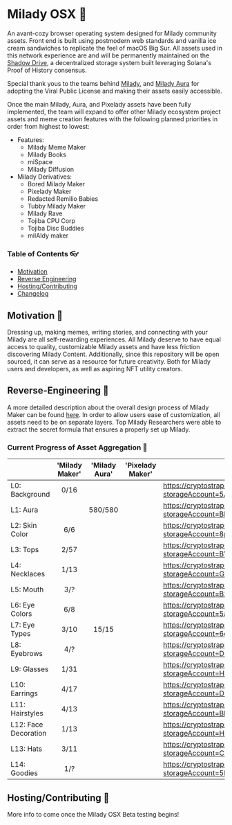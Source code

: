 # Milady OSX :white_heart:
An avant-cozy browser operating system designed for Milady community assets. Front end is built using postmodern web standards and vanilla ice cream sandwiches to replicate the feel of macOS Big Sur. All assets used in this network experience are and will be permanently maintained on the [Shadow Drive](https://shdw.genesysgo.com/), a decentralized storage system built leveraging Solana's Proof of History consensus. 

Special thank yous to the teams behind [Milady](https://twitter.com/miladymaker), and [Milady Aura](https://twitter.com/miladyauras) for adopting the Viral Public License and making their assets easily accessible. 

Once the main Milady, Aura, and Pixelady assets have been fully implemented, the team will expand to offer other Milady ecosystem project assets and meme creation features with the following planned priorities in order from highest to lowest:
- Features:
  - Milady Meme Maker
  - Milady Books
  - miSpace
  - Milady Diffusion 
- Milady Derivatives:
  - Bored Milady Maker
  - Pixelady Maker
  - Redacted Remilio Babies
  - Tubby Milady Maker
  - Milady Rave
  - Tojiba CPU Corp
  - Tojiba Disc Buddies
  - milAIdy maker

### Table of Contents :eyeglasses:
- [Motivation](#Motivation)
- [Reverse Engineering](#Reverse-Engineering)
- [Hosting/Contributing](#Hosting/Contributing)
- [Changelog](#Changelog)


## Motivation :womans_hat:
Dressing up, making memes, writing stories, and connecting with your Milady are all self-rewarding experiences. All Milady deserve to have equal access to quality, customizable Milady assets and have less friction discovering Milady Content. Additionally, since this repository will be open sourced, it can serve as a resource for future creativity. Both for Milady users and developers, as well as aspiring NFT utility creators. 


## Reverse-Engineering :yarn:
A more detailed description about the overall design process of Milady Maker can be found [here](https://goldenlight.mirror.xyz/aSbBpC_h07_a5DJA3mXAiclE4VF7UpQUhPbIpGg6iWo). In order to allow users ease of customization, all assets need to be on separate layers. Top Milady Researchers were able to extract the secret formula that ensures a properly set up Milady.

### Current Progress of Asset Aggregation :gem:

|                       | 'Milady Maker' |   'Milady Aura' |   'Pixelady Maker' |  'Shadow Drive'                                                                                         |
|-----------------------|:---------------:|:---------------:|:-----------------:|---------------------------------------------------------------------------------------------------------|
| L0: Background        |  0/16           |                 |                   |https://cryptostraps.tools/shadow-drive/files?storageAccount=5AUZL2xHAy6GWHap4EYuaNCWUaMjFV3k3ochzk5b8MHD|
| L1: Aura              |                 |   580/580       |                   |https://cryptostraps.tools/shadow-drive/files?storageAccount=BE6tS4xnHnEbjF5ED6xEWZGeTA9De7upPiQC1ue7TnT6|
| L2: Skin Color        |  6/6            |                 |                   |https://cryptostraps.tools/shadow-drive/files?storageAccount=8pJ2PZrrT2XpbXzktSkmGXUUa9G84MR3ctVa1kp7sDAq|
| L3: Tops              |  2/57           |                 |                   |https://cryptostraps.tools/shadow-drive/files?storageAccount=BVcrWigpnQV8vjGZp3aizsjgxVVuNVNygscdbsZProWz|
| L4: Necklaces         |  1/13           |                 |                   |https://cryptostraps.tools/shadow-drive/files?storageAccount=Ga5RDWE9ASkGZrfszTXxsMNaMGArjwhCmCKxrcjMuC2q|
| L5: Mouth             |  3/?            |                 |                   |https://cryptostraps.tools/shadow-drive/files?storageAccount=B2pd9KJfCBJsiUZm1J3bGDijiK1MH825ywYqofzuHfZD|
| L6: Eye Colors        |  6/8            |                 |                   |https://cryptostraps.tools/shadow-drive/files?storageAccount=5aq1d4pbjJ57TWayRGsJ1EP513ra4wRWLTPbmnNXFyEg|
| L7: Eye Types         |  3/10           |   15/15         |                   |https://cryptostraps.tools/shadow-drive/files?storageAccount=6dHmeNNevSd5aEySPTMS4umX873yLyduV9rj67d8XmMR|
| L8: Eyebrows          |  4/?            |                 |                   |https://cryptostraps.tools/shadow-drive/files?storageAccount=DC4tYxHHqJf7mbFLhGMH7g7Xvk1dTPAhwbQHM2aLDjkR|
| L9: Glasses           |  1/31           |                 |                   |https://cryptostraps.tools/shadow-drive/files?storageAccount=H9dEwDk9G6QLogegq16tk1YS5Tuy4bMzUsFEHR1NoMvw|
| L10: Earrings         |  4/17           |                 |                   |https://cryptostraps.tools/shadow-drive/files?storageAccount=D974uWtQ1HGHFdBjKps7uaBo7NPEGXiJSxj7c7pQNdA |
| L11: Hairstyles       |  4/13           |                 |                   |https://cryptostraps.tools/shadow-drive/files?storageAccount=BbE42mmn3cPzt4hNjAxoBZt77Zpv8GDWCWQDJ544gNqE|
| L12: Face Decoration  |  1/13           |                 |                   |https://cryptostraps.tools/shadow-drive/files?storageAccount=HcqrmwB7AUiVXhcpGFHN8A96bUGmqwdehf8nXekBH7M8|
| L13: Hats             |  3/11           |                 |                   |https://cryptostraps.tools/shadow-drive/files?storageAccount=CFpBYrfxHCK8EeT3uHRtFsFA5AvNaufyzYyiFPLBaccx|
| L14: Goodies          |  1/?            |                 |                   |https://cryptostraps.tools/shadow-drive/files?storageAccount=5FSMjr4ontsxUxmDjoKH1b6VBMHsaFw6Vcj1WE3CrGiJ|

## Hosting/Contributing :prayer_beads:
More info to come once the Milady OSX Beta testing begins!

